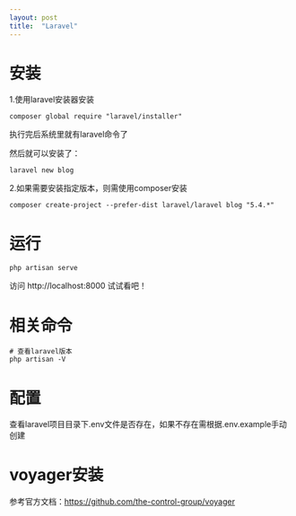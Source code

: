 ```yaml
---
layout: post
title:  "Laravel"
---
```



# 安装

1.使用laravel安装器安装

	composer global require "laravel/installer"

执行完后系统里就有laravel命令了

然后就可以安装了：

	laravel new blog

2.如果需要安装指定版本，则需使用composer安装

	composer create-project --prefer-dist laravel/laravel blog "5.4.*"

# 运行


	php artisan serve

访问 http://localhost:8000 试试看吧！


# 相关命令

	# 查看laravel版本
	php artisan -V

# 配置


查看laravel项目目录下.env文件是否存在，如果不存在需根据.env.example手动创建


# voyager安装

参考官方文档：https://github.com/the-control-group/voyager

